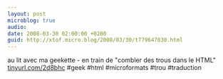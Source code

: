 ```yaml
---
layout: post
microblog: true
audio: 
date: 2008-03-30 02:00:00 +0200
guid: http://xtof.micro.blog/2008/03/30/t779647830.html
---
```

au lit avec ma geekette - en train de "combler des trous dans le HTML" [tinyurl.com/2d8bhc](http://tinyurl.com/2d8bhc) #geek #html #microformats #trou #traduction
